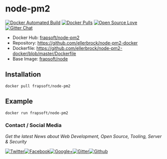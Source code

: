 # node-pm2

[![Docker Automated Build](https://img.shields.io/docker/automated/frapsoft/node-pm2.svg)](https://hub.docker.com/r/frapsoft/node-pm2/) [![Docker Pulls](https://img.shields.io/docker/pulls/frapsoft/node-pm2.svg)](https://hub.docker.com/r/frapsoft/node-pm2/) [![Open Source Love](https://badges.frapsoft.com/os/v1/open-source.svg)](https://github.com/ellerbrock/open-source-badges/) [![Gitter Chat](https://badges.gitter.im/frapsoft/frapsoft.svg)](https://gitter.im/frapsoft/frapsoft/)


- Docker Hub: [frapsoft/node-pm2](https://hub.docker.com/r/frapsoft/node-pm2/)
- Repository: <https://github.com/ellerbrock/node-pm2-docker>
- Dockerfile: <https://github.com/ellerbrock/node-pm2-docker/blob/master/Dockerfile>
- Base Image: [frapsoft/node](https://hub.docker.com/r/frapsoft/node/)

## Installation

`docker pull frapsoft/node-pm2`

## Example

`docker run frapsoft/node-pm2`

### Contact / Social Media

_Get the latest News about Web Development, Open Source, Tooling, Server & Security_

[![Twitter](https://github.frapsoft.com/social/twitter.png)](https://twitter.com/frapsoft/)[![Facebook](https://github.frapsoft.com/social/facebook.png)](https://www.facebook.com/frapsoft/)[![Google+](https://github.frapsoft.com/social/google-plus.png)](https://plus.google.com/116540931335841862774)[![Gitter](https://github.frapsoft.com/social/gitter.png)](https://gitter.im/frapsoft/frapsoft/)[![Github](https://github.frapsoft.com/social/github.png)](https://github.com/ellerbrock/)
